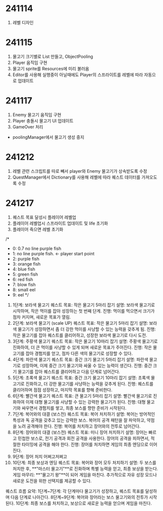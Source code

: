 # 241114
1. 레벨 디자인

# 241115
1. 물고기 크기별로 List 만들고, ObjectPooling
2. Player 움직임 구현
3. 물고기 sprite를 Resources에 미리 불러옴
4. Editor를 사용해 실행중이 아닐때에도 Player의 스프라이트를 레벨에 따라 자동으로 업데이트

# 241117
1. Enemy 물고기 움직임 구현
2. Player 충돌시 물고기 UI 업데이트
3. GameOver 처리
- poolingManager에서 물고기 생성 중지

# 241212
1. 레벨 관련 스크립트를 따로 빼서 player와 Enemy 물고기가 상속받도록 수정
2. QuestManager에서 Dictionary를 사용해 레벨에 따라 퀘스트 데이터를 가져오도록 수정

# 241217
1. 퀘스트 목표 달성시 플레이어 레벨업
2. 플레이어 레벨업시 스프라이트 업데이트 및 life 초기화
3. 플레이어 죽으면 레벨 초기화


/*
* 0: 0.7 no line purple fish
* 1: no line purple fish.       <- player start point
* 2: purple fish
* 3: orange fish
* 4: blue fish
* 5: green fish
* 6: red fish
* 7: blow fish
* 8: small eel
* 9: eel
*/
1. 1단계: 보라색 물고기
퀘스트 목표: 작은 물고기 5마리 잡기
설명: 보라색 물고기로 시작하며, 작은 먹이를 잡아 성장하는 첫 번째 단계.
진행: 먹이를 먹으면서 크기가 점차 커지며, 새로운 목표가 열림.
2. 2단계: 보라색 물고기 (scale UP)
퀘스트 목표: 작은 물고기 5마리 잡기
설명: 보라색 물고기가 성장하면서 좀 더 강한 먹이를 사냥할 수 있는 능력을 갖추게 됨.
진행: 작은 물고기를 잡아 퀘스트를 클리어하고, 성장한 보라색 물고기로 다시 도전.
3. 3단계: 주황색 물고기
퀘스트 목표: 작은 물고기 10마리 잡기
설명: 주황색 물고기로 진화하여, 더 큰 먹이를 사냥할 수 있게 되며 새로운 목표가 주어진다.
진행: 작은 물고기를 잡아 경험치를 얻고, 점차 다른 색의 물고기로 성장할 수 있다.
4. 4단계: 파란색 물고기
퀘스트 목표: 중간 크기 물고기 5마리 잡기
설명: 파란색 물고기로 성장하며, 이제 중간 크기 물고기와 싸울 수 있는 능력이 생긴다.
진행: 중간 크기 물고기를 잡아 퀘스트를 클리어하고 다음 단계로 넘어간다.
5. 5단계: 초록색 물고기
퀘스트 목표: 중간 크기 물고기 10마리 잡기
설명: 초록색 물고기로 진화하고, 더 강한 물고기를 사냥하는 능력을 갖추게 된다.
진행: 퀘스트를 클리어하며 점점 성장하고, 마지막 목표를 향해 준비한다.
6. 6단계: 빨간색 물고기
퀘스트 목표: 큰 물고기 5마리 잡기
설명: 빨간색 물고기로 진화하여 이제 대형 물고기를 사냥할 수 있는 강력한 물고기가 된다.
진행: 대형 물고기와 싸우면서 경험치를 쌓고, 최종 보스를 향한 준비가 시작된다.
7. 7단계: 복어와의 대결 (보스전)
퀘스트 목표: 복어 처치하기
설명: 복어는 방어적인 특성과 독 공격을 갖추고 있는 강력한 보스. 복어의 공격 패턴을 잘 파악하고, 약점을 노려 공격해야 한다.
진행: 복어를 처치하고 장어와의 전투로 넘어간다.
8. 8단계: 장어와의 대결 (보스전)
퀘스트 목표: 미니 장어 처치하기
설명: 장어는 빠르고 민첩한 보스로, 전기 공격과 회전 공격을 사용한다. 장어의 공격을 피하면서, 적절한 타이밍에 공격을 해야 한다.
진행: 장어를 처치하면 게임의 최종 엔딩으로 이어진다.
9. 9단계: 장어 처치
어쩌고저쩌고
10. 10단계: 최종 보상과 엔딩
퀘스트 목표: 복어와 장어 모두 처치하기
설명: 두 보스를 처치한 후, **"마스터 물고기"**로 진화하며 특별 능력을 얻고, 최종 보상을 받는다.
게임 마무리: **"물고기 왕"**이 되어 게임을 마친다. 추가적으로 자유 성장 모드나 새로운 도전을 위한 선택지를 제공할 수 있다.

퀘스트 흐름 요약:
1단계~7단계: 각 단계마다 물고기가 성장하고, 퀘스트 목표를 달성하며 다음 단계로 나아간다.
8단계~9단계: 복어와 장어라는 보스 물고기와의 전투가 시작된다.
10단계: 최종 보스를 처치하고, 보상으로 새로운 능력을 얻으며 게임을 마친다.